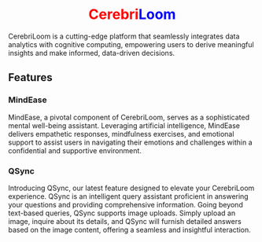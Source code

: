 <h1 align="center">
  <span style="color:red">Cerebri</span><span style="color:blue">Loom</span>
</h1>

CerebriLoom is a cutting-edge platform that seamlessly integrates data analytics with cognitive computing, empowering users to derive meaningful insights and make informed, data-driven decisions.

## Features

### MindEase

MindEase, a pivotal component of CerebriLoom, serves as a sophisticated mental well-being assistant. Leveraging artificial intelligence, MindEase delivers empathetic responses, mindfulness exercises, and emotional support to assist users in navigating their emotions and challenges within a confidential and supportive environment.

### QSync

Introducing QSync, our latest feature designed to elevate your CerebriLoom experience. QSync is an intelligent query assistant proficient in answering your questions and providing comprehensive information. Going beyond text-based queries, QSync supports image uploads. Simply upload an image, inquire about its details, and QSync will furnish detailed answers based on the image content, offering a seamless and insightful interaction.
